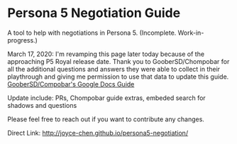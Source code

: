 # Persona 5 Negotiation Guide

A tool to help with negotiations in Persona 5. 
(Incomplete. Work-in-progress.)

March 17, 2020:
I'm revamping this page later today because of the approaching P5 Royal release date.
Thank you to GooberSD/Chompobar for all the additional questions and answers they were able to collect in their playthrough and giving me permission to use that data to update this guide. [GooberSD/Compobar's Google Docs Guide](https://docs.google.com/document/d/1Fq00lkODNAam7RZoczHU2kFyU3CZvyW59F0PwLnJoz8/)

Update include: PRs, Chompobar guide extras, embeded search for shadows and questions

Please feel free to reach out if you want to contribute any changes.


Direct Link: http://joyce-chen.github.io/persona5-negotiation/
